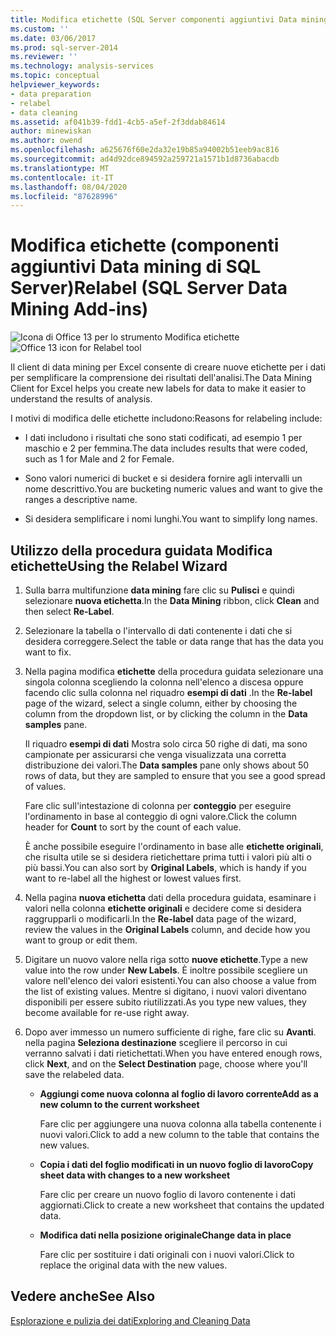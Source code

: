 ```yaml
---
title: Modifica etichette (SQL Server componenti aggiuntivi Data mining) | Microsoft Docs
ms.custom: ''
ms.date: 03/06/2017
ms.prod: sql-server-2014
ms.reviewer: ''
ms.technology: analysis-services
ms.topic: conceptual
helpviewer_keywords:
- data preparation
- relabel
- data cleaning
ms.assetid: af041b39-fdd1-4cb5-a5ef-2f3ddab84614
author: minewiskan
ms.author: owend
ms.openlocfilehash: a625676f60e2da32e19b85a94002b51eeb9ac816
ms.sourcegitcommit: ad4d92dce894592a259721a1571b1d8736abacdb
ms.translationtype: MT
ms.contentlocale: it-IT
ms.lasthandoff: 08/04/2020
ms.locfileid: "87628996"
---
```

# <a name="relabel-sql-server-data-mining-add-ins"></a><span data-ttu-id="2fcef-102">Modifica etichette (componenti aggiuntivi Data mining di SQL Server)</span><span class="sxs-lookup"><span data-stu-id="2fcef-102">Relabel (SQL Server Data Mining Add-ins)</span></span>
  <span data-ttu-id="2fcef-103">![Icona di Office 13 per lo strumento Modifica etichette](media/dm13-relabel.gif "Icona di Office 13 per lo strumento Modifica etichette")</span><span class="sxs-lookup"><span data-stu-id="2fcef-103">![Office 13 icon for Relabel tool](media/dm13-relabel.gif "Office 13 icon for Relabel tool")</span></span>

 <span data-ttu-id="2fcef-104">Il client di data mining per Excel consente di creare nuove etichette per i dati per semplificare la comprensione dei risultati dell'analisi.</span><span class="sxs-lookup"><span data-stu-id="2fcef-104">The Data Mining Client for Excel helps you create new labels for data to make it easier to understand the results of analysis.</span></span>

 <span data-ttu-id="2fcef-105">I motivi di modifica delle etichette includono:</span><span class="sxs-lookup"><span data-stu-id="2fcef-105">Reasons for relabeling include:</span></span>

-   <span data-ttu-id="2fcef-106">I dati includono i risultati che sono stati codificati, ad esempio 1 per maschio e 2 per femmina.</span><span class="sxs-lookup"><span data-stu-id="2fcef-106">The data includes results that were coded, such as 1 for Male and 2 for Female.</span></span>

-   <span data-ttu-id="2fcef-107">Sono valori numerici di bucket e si desidera fornire agli intervalli un nome descrittivo.</span><span class="sxs-lookup"><span data-stu-id="2fcef-107">You are bucketing numeric values and want to give the ranges a descriptive name.</span></span>

-   <span data-ttu-id="2fcef-108">Si desidera semplificare i nomi lunghi.</span><span class="sxs-lookup"><span data-stu-id="2fcef-108">You want to simplify long names.</span></span>

## <a name="using-the-relabel-wizard"></a><span data-ttu-id="2fcef-109">Utilizzo della procedura guidata Modifica etichette</span><span class="sxs-lookup"><span data-stu-id="2fcef-109">Using the Relabel Wizard</span></span>

1.  <span data-ttu-id="2fcef-110">Sulla barra multifunzione **data mining** fare clic su **Pulisci** e quindi selezionare **nuova etichetta**.</span><span class="sxs-lookup"><span data-stu-id="2fcef-110">In the **Data Mining** ribbon, click **Clean** and then select **Re-Label**.</span></span>

2.  <span data-ttu-id="2fcef-111">Selezionare la tabella o l'intervallo di dati contenente i dati che si desidera correggere.</span><span class="sxs-lookup"><span data-stu-id="2fcef-111">Select the table or data range that has the data you want to fix.</span></span>

3.  <span data-ttu-id="2fcef-112">Nella pagina modifica **etichette** della procedura guidata selezionare una singola colonna scegliendo la colonna nell'elenco a discesa oppure facendo clic sulla colonna nel riquadro **esempi di dati** .</span><span class="sxs-lookup"><span data-stu-id="2fcef-112">In the **Re-label** page of the wizard, select a single column, either by choosing the column from the dropdown list, or by clicking the column in the **Data samples** pane.</span></span>

     <span data-ttu-id="2fcef-113">Il riquadro **esempi di dati** Mostra solo circa 50 righe di dati, ma sono campionate per assicurarsi che venga visualizzata una corretta distribuzione dei valori.</span><span class="sxs-lookup"><span data-stu-id="2fcef-113">The **Data samples** pane only shows about 50 rows of data, but they are sampled to ensure that you see a good spread of values.</span></span>

     <span data-ttu-id="2fcef-114">Fare clic sull'intestazione di colonna per **conteggio** per eseguire l'ordinamento in base al conteggio di ogni valore.</span><span class="sxs-lookup"><span data-stu-id="2fcef-114">Click the column header for **Count** to sort by the count of each value.</span></span>

     <span data-ttu-id="2fcef-115">È anche possibile eseguire l'ordinamento in base alle **etichette originali**, che risulta utile se si desidera rietichettare prima tutti i valori più alti o più bassi.</span><span class="sxs-lookup"><span data-stu-id="2fcef-115">You can also sort by **Original Labels**, which is handy if you want to re-label all the highest or lowest values first.</span></span>

4.  <span data-ttu-id="2fcef-116">Nella pagina **nuova etichetta** dati della procedura guidata, esaminare i valori nella colonna **etichette originali** e decidere come si desidera raggrupparli o modificarli.</span><span class="sxs-lookup"><span data-stu-id="2fcef-116">In the **Re-label** data page of the wizard, review the values in the **Original Labels** column, and decide how you want to group or edit them.</span></span>

5.  <span data-ttu-id="2fcef-117">Digitare un nuovo valore nella riga sotto **nuove etichette**.</span><span class="sxs-lookup"><span data-stu-id="2fcef-117">Type a new value into the row under **New Labels**.</span></span> <span data-ttu-id="2fcef-118">È inoltre possibile scegliere un valore nell'elenco dei valori esistenti.</span><span class="sxs-lookup"><span data-stu-id="2fcef-118">You can also choose a value from the list of existing values.</span></span> <span data-ttu-id="2fcef-119">Mentre si digitano, i nuovi valori diventano disponibili per essere subito riutilizzati.</span><span class="sxs-lookup"><span data-stu-id="2fcef-119">As you type new values, they become available for re-use right away.</span></span>

6.  <span data-ttu-id="2fcef-120">Dopo aver immesso un numero sufficiente di righe, fare clic su **Avanti**. nella pagina **Seleziona destinazione** scegliere il percorso in cui verranno salvati i dati rietichettati.</span><span class="sxs-lookup"><span data-stu-id="2fcef-120">When you have entered enough rows, click **Next**, and on the **Select Destination** page, choose where you'll save the relabeled data.</span></span>

    -   <span data-ttu-id="2fcef-121">**Aggiungi come nuova colonna al foglio di lavoro corrente**</span><span class="sxs-lookup"><span data-stu-id="2fcef-121">**Add as a new column to the current worksheet**</span></span>

         <span data-ttu-id="2fcef-122">Fare clic per aggiungere una nuova colonna alla tabella contenente i nuovi valori.</span><span class="sxs-lookup"><span data-stu-id="2fcef-122">Click to add a new column to the table that contains the new values.</span></span>

    -   <span data-ttu-id="2fcef-123">**Copia i dati del foglio modificati in un nuovo foglio di lavoro**</span><span class="sxs-lookup"><span data-stu-id="2fcef-123">**Copy sheet data with changes to a new worksheet**</span></span>

         <span data-ttu-id="2fcef-124">Fare clic per creare un nuovo foglio di lavoro contenente i dati aggiornati.</span><span class="sxs-lookup"><span data-stu-id="2fcef-124">Click to create a new worksheet that contains the updated data.</span></span>

    -   <span data-ttu-id="2fcef-125">**Modifica dati nella posizione originale**</span><span class="sxs-lookup"><span data-stu-id="2fcef-125">**Change data in place**</span></span>

         <span data-ttu-id="2fcef-126">Fare clic per sostituire i dati originali con i nuovi valori.</span><span class="sxs-lookup"><span data-stu-id="2fcef-126">Click to replace the original data with the new values.</span></span>

## <a name="see-also"></a><span data-ttu-id="2fcef-127">Vedere anche</span><span class="sxs-lookup"><span data-stu-id="2fcef-127">See Also</span></span>
 [<span data-ttu-id="2fcef-128">Esplorazione e pulizia dei dati</span><span class="sxs-lookup"><span data-stu-id="2fcef-128">Exploring and Cleaning Data</span></span>](exploring-and-cleaning-data.md)


